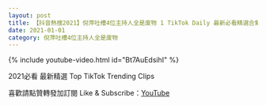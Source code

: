 ```yaml
---
layout: post
title: 【抖音熱搜2021】倪萍吐槽4位主持人全是废物 1 TikTok Daily 最新必看精選合集2021 01 01
date: 2021-01-01
category: 倪萍吐槽4位主持人全是废物
---
```


{% include youtube-video.html id="Bt7AuEdsihI" %}

2021必看 最新精選 Top TikTok Trending Clips

喜歡請點贊轉發加訂閱 Like & Subscribe：[YouTube](https://www.youtube.com/channel/UCAoR7VcanIPd04uEq_GIylA/videos)

